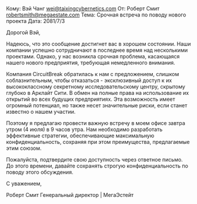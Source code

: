 Кому: Вэй Чанг <wei@taixingcybernetics.com>
От: Роберт Смит <robertsmith@megaestate.com>
Тема: Срочная встреча по поводу нового проекта
Дата: 2081/7/3

Дорогой Вэй,

Надеюсь, что это сообщение достигнет вас в хорошем состоянии. Наши компании успешно сотрудничают в последнее время над несколькими проектами. Однако, у нас возникла срочная проблема, касающаяся нашего нового предприятия, требующая немедленного внимания.

Компания CircuitBreak обратилась к нам с предложением, слишком соблазнительным, чтобы отказаться - эксклюзивный доступ к их высококлассному секретному исследовательскому центру, скрытому глубоко в Арклайт Сити. В обмен на полные права на использование их открытий во всех будущих предприятиях. Эта возможность имеет огромный потенциал, но также несет значительные риски, если станет известно о нашем участии.

Поэтому я предлагаю провести важную встречу в моем офисе завтра утром (4 июля) в 9 часов утра. Нам необходимо разработать эффективные стратегии, обеспечивающие максимальную конфиденциальность, сохраняя при этом преимущества, предлагаемые этим союзом.

Пожалуйста, подтвердите свою доступность через ответное письмо. До этого времени, давайте сохранять строгую конфиденциальность по поводу этого обсуждения.

С уважением,

Роберт Смит
Генеральный директор | МегаЭстейт
